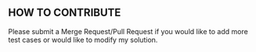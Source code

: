 ## HOW TO CONTRIBUTE
Please submit a Merge Request/Pull Request if you would like to add more test cases or would like to modify my solution.